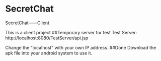 # SecretChat
SecretChat——Client 

This is a client project
##Temporary server for test
Test Server: http://localhost:8080/TestServer/api.jsp

Change the "localhost" with your own IP address.
##Done
Download the apk file into your android system to use it.

